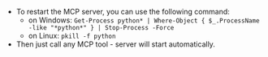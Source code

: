 - To restart the MCP server, you can use the following command:
  + on Windows: `Get-Process python* | Where-Object { $_.ProcessName -like "*python*" } | Stop-Process -Force`
  + on Linux: `pkill -f python`
- Then just call any MCP tool - server will start automatically.